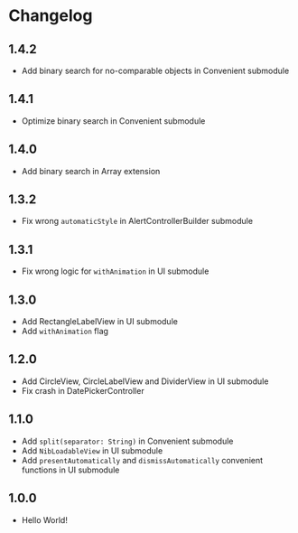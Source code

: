 # Changelog

## 1.4.2

- Add binary search for no-comparable objects in Convenient submodule

## 1.4.1

- Optimize binary search in Convenient submodule

## 1.4.0

- Add binary search in Array extension

## 1.3.2

- Fix wrong `automaticStyle` in AlertControllerBuilder submodule

## 1.3.1

- Fix wrong logic for `withAnimation` in UI submodule

## 1.3.0

- Add RectangleLabelView in UI submodule
- Add `withAnimation` flag

## 1.2.0

- Add CircleView, CircleLabelView and DividerView in UI submodule 
- Fix crash in DatePickerController

## 1.1.0

- Add `split(separator: String)` in Convenient submodule
- Add `NibLoadableView` in UI submodule
- Add `presentAutomatically` and `dismissAutomatically` convenient functions in UI submodule

## 1.0.0

- Hello World!
